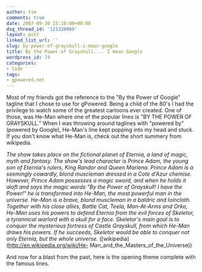 ```yaml
---
author: tim
comments: true
date: 2007-09-30 15:10:00+00:00
dsq_thread_id: '121320069'
layout: post
linked_list_url: ''
slug: by-power-of-grayskull-i-mean-google
title: By the Power of Grayskull.... I mean Google
wordpress_id: 74
categories:
- Code
tags:
- gpowered.net
---
```


Most of my friends got the reference to the "By the Power of Google" tagline
that I chose to use for gPowered. Being a child of the 80's I had the
privilege to watch some of the greatest cartoons ever created. One of those,
was He-Man where one of the popular lines is "BY THE POWER OF GRAYSKULL." When
I was throwing around taglines with "powered by" (powered by Google), He-Man's
line kept popping into my head and stuck. If you don't know what He-Man is,
check out the short summery from wikipedia.  
  
_The show takes place on the fictional planet of Eternia, a land of magic,
myth and fantasy. The show's lead character is Prince Adam, the young son of
Eternia's rulers, King Randor and Queen Marlena. Prince Adam is a seemingly
cowardly, blond muscleman dressed in a Cote d'Azur chemise. However, Prince
Adam possesses a magic sword, and when he holds it aloft and says the magic
words "By the Power of Grayskull! I have the Power!" he is transformed into
He-Man, the most powerful man in the universe. He-Man is a brave, blond
muscleman in a baldric and loincloth. Together with his close allies, Battle
Cat, Teela, Man-At-Arms and Orko, He-Man uses his powers to defend Eternia
from the evil forces of Skeletor, a tyrannical warlord with a skull for a
face. Skeletor's main goal is to conquer the mysterious fortress of Castle
Grayskull, from which He-Man draws his powers. If he succeeds, Skeletor would
be able to conquer not only Eternia, but the whole universe._
([wikipedia](http://en.wikipedia.org/wiki/He-
Man_and_the_Masters_of_the_Universe))  
  
And now for a blast from the past, here is the opening theme complete with the
famous lines.  
  

